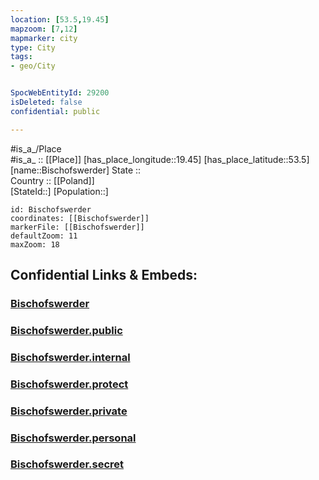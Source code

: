 ```yaml
---
location: [53.5,19.45] 
mapzoom: [7,12] 
mapmarker: city 
type: City
tags:
- geo/City


SpocWebEntityId: 29200
isDeleted: false
confidential: public

---
```

#is_a_/Place  
#is_a_ :: [[Place]] 
[has_place_longitude::19.45] 
[has_place_latitude::53.5] 
[name::Bischofswerder] 
State ::  
Country :: [[Poland]]  
[StateId::] 
[Population::] 



```leaflet
id: Bischofswerder
coordinates: [[Bischofswerder]] 
markerFile: [[Bischofswerder]] 
defaultZoom: 11 
maxZoom: 18
```


## Confidential Links & Embeds: 

### [Bischofswerder](/_Standards/Earth/Continent/Europe/Europe~East/Poland/Provinces~Poland/Warmian-Masurian/City/Bischofswerder.md) 

### [Bischofswerder.public](/_public/Earth/Continent/Europe/Europe~East/Poland/Provinces~Poland/Warmian-Masurian/City/Bischofswerder.public.md) 

### [Bischofswerder.internal](/_internal/Earth/Continent/Europe/Europe~East/Poland/Provinces~Poland/Warmian-Masurian/City/Bischofswerder.internal.md) 

### [Bischofswerder.protect](/_protect/Earth/Continent/Europe/Europe~East/Poland/Provinces~Poland/Warmian-Masurian/City/Bischofswerder.protect.md) 

### [Bischofswerder.private](/_private/Earth/Continent/Europe/Europe~East/Poland/Provinces~Poland/Warmian-Masurian/City/Bischofswerder.private.md) 

### [Bischofswerder.personal](/_personal/Earth/Continent/Europe/Europe~East/Poland/Provinces~Poland/Warmian-Masurian/City/Bischofswerder.personal.md) 

### [Bischofswerder.secret](/_secret/Earth/Continent/Europe/Europe~East/Poland/Provinces~Poland/Warmian-Masurian/City/Bischofswerder.secret.md)

